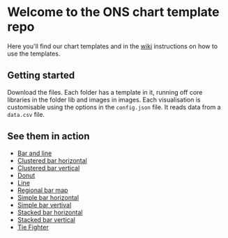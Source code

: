 # Welcome to the ONS chart template repo

Here you'll find our chart templates and in the [wiki](https://github.com/ONSvisual/Simple-charts/wiki) instructions on how to use the templates.

## Getting started

Download the files. Each folder has a template in it, running off core libraries in the folder lib and images in images. Each visualisation is customisable using the options in the `config.json` file. It reads data from a `data.csv` file. 

## See them in action
- [Bar and line](https://onsvisual.github.io/Simple-charts/Bar-and-Line/)
- [Clustered bar horizontal](https://onsvisual.github.io/Simple-charts/Clustered-Bar-Horizontal/)
- [Clustered bar vertical](https://onsvisual.github.io/Simple-charts/Clustered-Bar-Vertical/)
- [Donut](https://onsvisual.github.io/Simple-charts/Donut/)
- [Line](https://onsvisual.github.io/Simple-charts/Line/)
- [Regional bar map](https://onsvisual.github.io/Simple-charts/Regional-Map-Bar/)
- [Simple bar horizontal](https://onsvisual.github.io/Simple-charts/Simple-Bar-Horizontal/)
- [Simple bar vertival](https://onsvisual.github.io/Simple-charts/Simple-Bar-Vertical/)
- [Stacked bar horizontal](https://onsvisual.github.io/Simple-charts/Stacked-Bar-Horizontal/)
- [Stacked bar vertical](https://onsvisual.github.io/Simple-charts/Stacked-Bar-Vertical/)
- [Tie Fighter](https://onsvisual.github.io/Simple-charts/TieFighter/)
